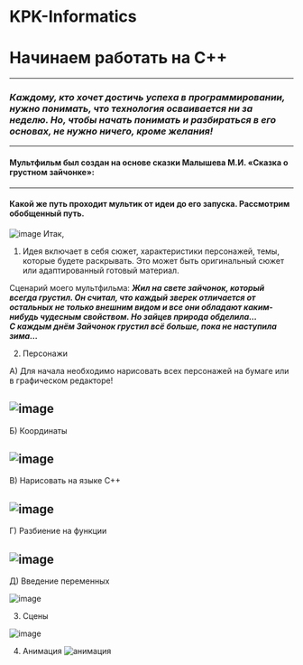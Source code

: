 # KPK-Informatics
# Начинаем работать на C++
---
### ***Каждому, кто хочет достичь успеха в программировании, нужно понимать, что технология осваивается ни за неделю. Но, чтобы начать понимать и разбираться в его основах, не нужно ничего, кроме желания!***
---
#### Мультфильм был создан на основе сказки Малышева М.И. **«Сказка о грустном зайчонке»**:
---
#### Какой же путь проходит мультик от идеи до его запуска. Рассмотрим обобщенный путь.

![image](https://user-images.githubusercontent.com/82133984/116553675-cfc1f600-a913-11eb-9d2b-3f0a09a82929.png)
Итак,
1. Идея включает в себя сюжет, характеристики персонажей, темы, которые будете раскрывать. Это может быть оригинальный сюжет или адаптированный готовый материал.

Сценарий моего мультфильма: ***Жил на свете зайчонок, который всегда грустил. Он считал, что каждый зверек отличается от остальных не только внешним видом и все они обладают каким-нибудь чудесным свойством. Но зайцев природа обделила…  
С каждым днём Зайчонок грустил всё больше, пока не наступила зима…***

2. Персонажи

А) Для начала необходимо нарисовать всех персонажей на бумаге или в графическом редакторе!

![image](https://user-images.githubusercontent.com/82133984/116693114-e1200680-a9d6-11eb-8356-e289b779db62.png)
---
Б) Координаты

![image](https://user-images.githubusercontent.com/82133984/116693714-bf734f00-a9d7-11eb-98e7-9b0b1c95a44c.png)
---
В) Нарисовать на языке С++

![image](https://user-images.githubusercontent.com/82133984/116693790-d3b74c00-a9d7-11eb-94a6-10e013dca4a6.png)
---
Г) Разбиение на функции

![image](https://user-images.githubusercontent.com/82133984/116693955-0d885280-a9d8-11eb-808d-0bc57699526e.png)
---
Д) Введение переменных

![image](https://user-images.githubusercontent.com/82133984/116694185-648e2780-a9d8-11eb-89ac-b43e9c8afc0f.png)

3. Сцены

![image](https://user-images.githubusercontent.com/82133984/114868355-3bce3580-9e0f-11eb-9e6e-8628cee70e7e.png)

4. Анимация
![анимация](https://user-images.githubusercontent.com/82133984/117709705-aeea8200-b1ea-11eb-85e1-ee9594cb2d29.gif)

